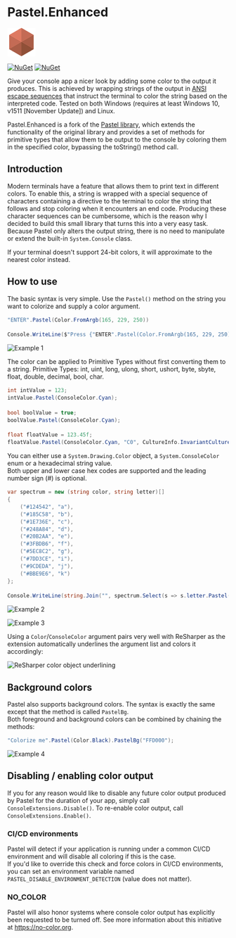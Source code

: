 # Pastel.Enhanced

![logo](https://raw.githubusercontent.com/viruseg/Pastel.Enhanced/master/img/logo.enhanced.png)

[![NuGet](https://img.shields.io/nuget/dt/Pastel.Enhanced.svg)](https://www.nuget.org/packages/Pastel.Enhanced)
[![NuGet](https://img.shields.io/nuget/v/Pastel.Enhanced.svg)](https://www.nuget.org/packages/Pastel.Enhanced)

Give your console app a nicer look by adding some color to the output it produces.
This is achieved by wrapping strings of the output in [ANSI escape sequences](https://en.wikipedia.org/wiki/ANSI_escape_code) that instruct the terminal to color the string based on the interpreted code. Tested on both Windows (requires at least Windows 10, v1511 [November Update]) and Linux.

Pastel.Enhanced is a fork of the [Pastel library](https://github.com/silkfire/Pastel), which extends the functionality of the original library and provides a set of methods for primitive types that allow them to be output to the console by coloring them in the specified color, bypassing the toString() method call.

## Introduction

Modern terminals have a feature that allows them to print text in different colors. To enable this, a string is wrapped with a special sequence of characters containing a directive to the terminal to color the string that follows and stop coloring when it encounters an end code. Producing these character sequences can be cumbersome, which is the reason why I decided to build this small library that turns this into a very easy task.  
Because Pastel only alters the output string, there is no need to manipulate or extend the built-in `System.Console` class.

If your terminal doesn't support 24-bit colors, it will approximate to the nearest color instead.


## How to use

The basic syntax is very simple. Use the `Pastel()` method on the string you want to colorize and supply a color argument.

```cs
"ENTER".Pastel(Color.FromArgb(165, 229, 250))

Console.WriteLine($"Press {"ENTER".Pastel(Color.FromArgb(165, 229, 250))} to continue");
```
![Example 1](https://raw.githubusercontent.com/viruseg/Pastel.Enhanced/master/img/example1.png)

The color can be applied to Primitive Types without first converting them to a string. Primitive Types: int, uint, long, ulong, short, ushort, byte, sbyte, float, double, decimal, bool, char.
```cs
int intValue = 123;
intValue.Pastel(ConsoleColor.Cyan);

bool boolValue = true;
boolValue.Pastel(ConsoleColor.Cyan);

float floatValue = 123.45f;
floatValue.Pastel(ConsoleColor.Cyan, "C0", CultureInfo.InvariantCulture);
```

You can either use a `System.Drawing.Color` object, a `System.ConsoleColor` enum or a hexadecimal string value.  
Both upper and lower case hex codes are supported and the leading number sign (#) is optional.


```cs
var spectrum = new (string color, string letter)[]
{
    ("#124542", "a"),
    ("#185C58", "b"),
    ("#1E736E", "c"),
    ("#248A84", "d"),
    ("#20B2AA", "e"),
    ("#3FBDB6", "f"),
    ("#5EC8C2", "g"),
    ("#7DD3CE", "i"),
    ("#9CDEDA", "j"),
    ("#BBE9E6", "k")
};

Console.WriteLine(string.Join("", spectrum.Select(s => s.letter.Pastel(s.color))));
```
![Example 2](https://raw.githubusercontent.com/viruseg/Pastel.Enhanced/master/img/example2.png)

![Example 3](https://raw.githubusercontent.com/viruseg/Pastel.Enhanced/master/img/example3.png)

Using a `Color`/`ConsoleColor` argument pairs very well with ReSharper as the extension automatically underlines the argument list and colors it accordingly:

![ReSharper color object underlining](https://raw.githubusercontent.com/viruseg/Pastel.Enhanced/master/img/resharper-coloring.png)


## Background colors

Pastel also supports background colors. The syntax is exactly the same except that the method is called `PastelBg`.  
Both foreground and background colors can be combined by chaining the methods:

```cs
"Colorize me".Pastel(Color.Black).PastelBg("FFD000");
```

![Example 4](https://raw.githubusercontent.com/viruseg/Pastel.Enhanced/master/img/example4.png)

## Disabling / enabling color output

If you for any reason would like to disable any future color output produced by Pastel for the duration of your app, simply call `ConsoleExtensions.Disable()`. To re-enable color output, call `ConsoleExtensions.Enable()`.

### CI/CD environments

Pastel will detect if your application is running under a common CI/CD environment and will disable all coloring if this is the case.  
If you'd like to override this check and force colors in CI/CD environments, you can set an environment variable named `PASTEL_DISABLE_ENVIRONMENT_DETECTION` (value does not matter).

### NO_COLOR

Pastel will also honor systems where console color output has explicitly been requested to be turned off. See more information about this initiative at https://no-color.org.
